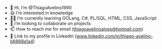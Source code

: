 - 👋 Hi, I’m @ThiagoAvelino1990
- 😃 I’m interested in knowledge
- 👨‍🎓 I’m currently learning GOLang, C#, PL/SQL, HTML, CSS, JavaScript
- 💞️ I’m looking to collaborate on projects
- 📫 How to reach me for email (thiagoavelinoalves@hotmail.com) 
- 📄 Link to my profile in LinkedIn (www.linkedin.com/in/thiago-avelino-b6868a1a4)


<!---
ThiagoAvelino1990/ThiagoAvelino1990 is a ✨ special ✨ repository because its `README.md` (this file) appears on your GitHub profile.
You can click the Preview link to take a look at your changes.
--->
